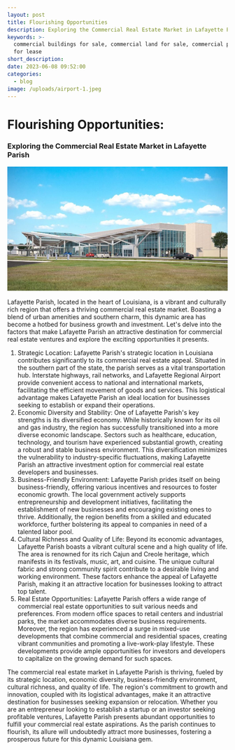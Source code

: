 ```yaml
---
layout: post
title: Flourishing Opportunities
description: Exploring the Commercial Real Estate Market in Lafayette Parish
keywords: >-
  commercial buildings for sale, commercial land for sale, commercial property
  for lease
short_description:
date: 2023-06-08 09:52:00
categories:
  - blog
image: /uploads/airport-1.jpeg
---
```

<!-- Article Description -->

# Flourishing Opportunities:

### Exploring the Commercial Real Estate Market in Lafayette Parish

![](/uploads/airport.jpeg)

Lafayette Parish, located in the heart of Louisiana, is a vibrant and culturally rich region that offers a thriving commercial real estate market. Boasting a blend of urban amenities and southern charm, this dynamic area has become a hotbed for business growth and investment. Let's delve into the factors that make Lafayette Parish an attractive destination for commercial real estate ventures and explore the exciting opportunities it presents.

1. Strategic Location: Lafayette Parish's strategic location in Louisiana contributes significantly to its commercial real estate appeal. Situated in the southern part of the state, the parish serves as a vital transportation hub. Interstate highways, rail networks, and Lafayette Regional Airport provide convenient access to national and international markets, facilitating the efficient movement of goods and services. This logistical advantage makes Lafayette Parish an ideal location for businesses seeking to establish or expand their operations.
2. Economic Diversity and Stability: One of Lafayette Parish's key strengths is its diversified economy. While historically known for its oil and gas industry, the region has successfully transitioned into a more diverse economic landscape. Sectors such as healthcare, education, technology, and tourism have experienced substantial growth, creating a robust and stable business environment. This diversification minimizes the vulnerability to industry-specific fluctuations, making Lafayette Parish an attractive investment option for commercial real estate developers and businesses.
3. Business-Friendly Environment: Lafayette Parish prides itself on being business-friendly, offering various incentives and resources to foster economic growth. The local government actively supports entrepreneurship and development initiatives, facilitating the establishment of new businesses and encouraging existing ones to thrive. Additionally, the region benefits from a skilled and educated workforce, further bolstering its appeal to companies in need of a talented labor pool.
4. Cultural Richness and Quality of Life: Beyond its economic advantages, Lafayette Parish boasts a vibrant cultural scene and a high quality of life. The area is renowned for its rich Cajun and Creole heritage, which manifests in its festivals, music, art, and cuisine. The unique cultural fabric and strong community spirit contribute to a desirable living and working environment. These factors enhance the appeal of Lafayette Parish, making it an attractive location for businesses looking to attract top talent.
5. Real Estate Opportunities: Lafayette Parish offers a wide range of commercial real estate opportunities to suit various needs and preferences. From modern office spaces to retail centers and industrial parks, the market accommodates diverse business requirements. Moreover, the region has experienced a surge in mixed-use developments that combine commercial and residential spaces, creating vibrant communities and promoting a live-work-play lifestyle. These developments provide ample opportunities for investors and developers to capitalize on the growing demand for such spaces.

The commercial real estate market in Lafayette Parish is thriving, fueled by its strategic location, economic diversity, business-friendly environment, cultural richness, and quality of life. The region's commitment to growth and innovation, coupled with its logistical advantages, make it an attractive destination for businesses seeking expansion or relocation. Whether you are an entrepreneur looking to establish a startup or an investor seeking profitable ventures, Lafayette Parish presents abundant opportunities to fulfill your commercial real estate aspirations. As the parish continues to flourish, its allure will undoubtedly attract more businesses, fostering a prosperous future for this dynamic Louisiana gem.

<!-- End Article Description --><!-- User Profile -->